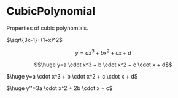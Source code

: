 # CubicPolynomial
Properties of cubic polynomials.

$\sqrt{3x-1}+(1+x)^2$

$$y=ax^3+bx^2+cx+d$$


```math
\huge y=a \cdot x^3 + b \cdot x^2 + c \cdot x + d
```

$\huge y=a \cdot x^3 + b \cdot x^2 + c \cdot x + d$

$\huge y''=3a \cdot x^2 + 2b \cdot x + c$
